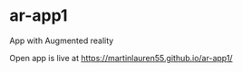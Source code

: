 # ar-app1

App with Augmented reality

Open app is live at https://martinlauren55.github.io/ar-app1/